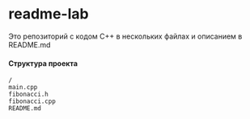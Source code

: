 # readme-lab
Это репозиторий с кодом C++ в нескольких файлах и описанием в README.md

#### Структура проекта

    /
	main.cpp
	fibonacci.h
	fibonacci.cpp
	README.md     

